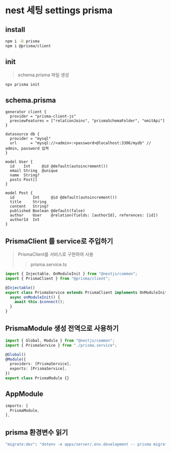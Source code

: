 # nest 세팅 settings prisma

## install

```sh
npm i -D prisma
npm i @prisma/client
```

## init

> schema.prisma 파일 생성

```sh
npx prisma init
```

## schema.prisma

```prisma
generator client {
  provider = "prisma-client-js"
  previewFeatures = ["relationJoins", "prismaSchemaFolder", "omitApi"]
}

datasource db {
  provider = "mysql"
  url      = "mysql://<admin>:<password>@localhost:3306/mydb" // admin, password 입력
}

model User {
  id    Int     @id @default(autoincrement())
  email String  @unique
  name  String?
  posts Post[]
}

model Post {
  id        Int     @id @default(autoincrement())
  title     String
  content   String?
  published Boolean @default(false)
  author    User    @relation(fields: [authorId], references: [id])
  authorId  Int
}
```

## PrismaClient 를 service로 주입하기

> PrismaClient를 서비스로 구현하여 사용
>
> > prisma.service.ts

```ts
import { Injectable, OnModuleInit } from "@nestjs/common";
import { PrismaClient } from "@prisma/client";

@Injectable()
export class PrismaService extends PrismaClient implements OnModuleInit {
  async onModuleInit() {
    await this.$connect();
  }
}
```

## PrismaModule 생성 전역으로 사용하기

```ts
import { Global, Module } from "@nestjs/common";
import { PrismaService } from "./prisma.service";

@Global()
@Module({
  providers: [PrismaService],
  exports: [PrismaService],
})
export class PrismaModule {}
```

## AppModule

```ts
imports: [
  PrismaModule,
],
```

## prisma 환경변수 읽기

```sh
"migrate:dev": "dotenv -e apps/server/.env.development -- prisma migrate dev",
```
